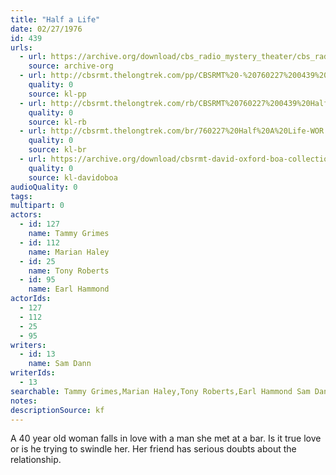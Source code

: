 ```yaml
---
title: "Half a Life"
date: 02/27/1976
id: 439
urls: 
  - url: https://archive.org/download/cbs_radio_mystery_theater/cbs_radio_mystery_theater-0401-0450.zip/cbs_radio_mystery_theater-0401-0450%2Fcbsrmt_0439_half_a_life.mp3
    source: archive-org
  - url: http://cbsrmt.thelongtrek.com/pp/CBSRMT%20-%20760227%200439%20Half%20a%20Life_pp.mp3
    quality: 0
    source: kl-pp
  - url: http://cbsrmt.thelongtrek.com/rb/CBSRMT%20760227%200439%20Half%20A%20Life_wuwm%20recorded%207_18_76.mp3
    quality: 0
    source: kl-rb
  - url: http://cbsrmt.thelongtrek.com/br/760227%20Half%20A%20Life-WOR.mp3
    quality: 0
    source: kl-br
  - url: https://archive.org/download/cbsrmt-david-oxford-boa-collection/CBSRMT-760227-0439-repeated-760718-Half-a-Life-(128-44)_WUWM-FM-{BoA}.mp3
    quality: 0
    source: kl-davidoboa
audioQuality: 0
tags: 
multipart: 0
actors:  
  - id: 127
    name: Tammy Grimes  
  - id: 112
    name: Marian Haley  
  - id: 25
    name: Tony Roberts  
  - id: 95
    name: Earl Hammond
actorIds:  
  - 127  
  - 112  
  - 25  
  - 95
writers:  
  - id: 13
    name: Sam Dann
writerIds:  
  - 13
searchable: Tammy Grimes,Marian Haley,Tony Roberts,Earl Hammond Sam Dann
notes: 
descriptionSource: kf
---
```

A 40 year old woman falls in love with a man she met at a bar. Is it true love or is he trying to swindle her. Her friend has serious doubts about the relationship.